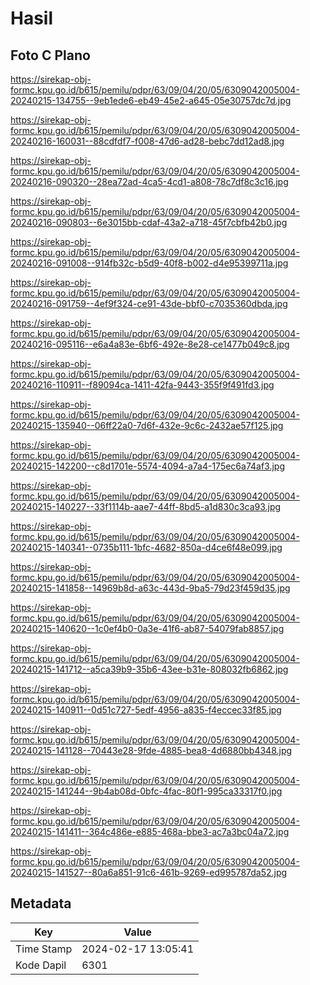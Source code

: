 # Hasil

## Foto C Plano

https://sirekap-obj-formc.kpu.go.id/b615/pemilu/pdpr/63/09/04/20/05/6309042005004-20240215-134755--9eb1ede6-eb49-45e2-a645-05e30757dc7d.jpg

https://sirekap-obj-formc.kpu.go.id/b615/pemilu/pdpr/63/09/04/20/05/6309042005004-20240216-160031--88cdfdf7-f008-47d6-ad28-bebc7dd12ad8.jpg

https://sirekap-obj-formc.kpu.go.id/b615/pemilu/pdpr/63/09/04/20/05/6309042005004-20240216-090320--28ea72ad-4ca5-4cd1-a808-78c7df8c3c16.jpg

https://sirekap-obj-formc.kpu.go.id/b615/pemilu/pdpr/63/09/04/20/05/6309042005004-20240216-090803--6e3015bb-cdaf-43a2-a718-45f7cbfb42b0.jpg

https://sirekap-obj-formc.kpu.go.id/b615/pemilu/pdpr/63/09/04/20/05/6309042005004-20240216-091008--914fb32c-b5d9-40f8-b002-d4e95399711a.jpg

https://sirekap-obj-formc.kpu.go.id/b615/pemilu/pdpr/63/09/04/20/05/6309042005004-20240216-091759--4ef9f324-ce91-43de-bbf0-c7035360dbda.jpg

https://sirekap-obj-formc.kpu.go.id/b615/pemilu/pdpr/63/09/04/20/05/6309042005004-20240216-095116--e6a4a83e-6bf6-492e-8e28-ce1477b049c8.jpg

https://sirekap-obj-formc.kpu.go.id/b615/pemilu/pdpr/63/09/04/20/05/6309042005004-20240216-110911--f89094ca-1411-42fa-9443-355f9f491fd3.jpg

https://sirekap-obj-formc.kpu.go.id/b615/pemilu/pdpr/63/09/04/20/05/6309042005004-20240215-135940--06ff22a0-7d6f-432e-9c6c-2432ae57f125.jpg

https://sirekap-obj-formc.kpu.go.id/b615/pemilu/pdpr/63/09/04/20/05/6309042005004-20240215-142200--c8d1701e-5574-4094-a7a4-175ec6a74af3.jpg

https://sirekap-obj-formc.kpu.go.id/b615/pemilu/pdpr/63/09/04/20/05/6309042005004-20240215-140227--33f1114b-aae7-44ff-8bd5-a1d830c3ca93.jpg

https://sirekap-obj-formc.kpu.go.id/b615/pemilu/pdpr/63/09/04/20/05/6309042005004-20240215-140341--0735b111-1bfc-4682-850a-d4ce6f48e099.jpg

https://sirekap-obj-formc.kpu.go.id/b615/pemilu/pdpr/63/09/04/20/05/6309042005004-20240215-141858--14969b8d-a63c-443d-9ba5-79d23f459d35.jpg

https://sirekap-obj-formc.kpu.go.id/b615/pemilu/pdpr/63/09/04/20/05/6309042005004-20240215-140620--1c0ef4b0-0a3e-41f6-ab87-54079fab8857.jpg

https://sirekap-obj-formc.kpu.go.id/b615/pemilu/pdpr/63/09/04/20/05/6309042005004-20240215-141712--a5ca39b9-35b6-43ee-b31e-808032fb6862.jpg

https://sirekap-obj-formc.kpu.go.id/b615/pemilu/pdpr/63/09/04/20/05/6309042005004-20240215-140911--0d51c727-5edf-4956-a835-f4eccec33f85.jpg

https://sirekap-obj-formc.kpu.go.id/b615/pemilu/pdpr/63/09/04/20/05/6309042005004-20240215-141128--70443e28-9fde-4885-bea8-4d6880bb4348.jpg

https://sirekap-obj-formc.kpu.go.id/b615/pemilu/pdpr/63/09/04/20/05/6309042005004-20240215-141244--9b4ab08d-0bfc-4fac-80f1-995ca33317f0.jpg

https://sirekap-obj-formc.kpu.go.id/b615/pemilu/pdpr/63/09/04/20/05/6309042005004-20240215-141411--364c486e-e885-468a-bbe3-ac7a3bc04a72.jpg

https://sirekap-obj-formc.kpu.go.id/b615/pemilu/pdpr/63/09/04/20/05/6309042005004-20240215-141527--80a6a851-91c6-461b-9269-ed995787da52.jpg


## Metadata

| Key        | Value               |
| ---------- | ------------------- |
| Time Stamp | 2024-02-17 13:05:41 |
| Kode Dapil | 6301                |



